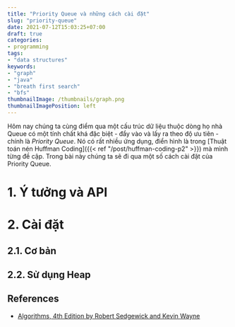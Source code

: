 ```yaml
---
title: "Priority Queue và những cách cài đặt"
slug: "priority-queue"
date: 2021-07-12T15:03:25+07:00
draft: true
categories:
- programming
tags:
- "data structures"
keywords:
- "graph"
- "java"
- "breath first search"
- "bfs"
thumbnailImage: /thumbnails/graph.png
thumbnailImagePosition: left
---
```


Hôm nay chúng ta cùng điểm qua một cấu trúc dữ liệu thuộc dòng họ nhà Queue có một tính chất khá đặc biệt - đẩy vào và lấy ra theo độ ưu tiên - chính là *Priority Queue*. Nó có rất nhiều ứng dụng, điển hình là trong [Thuật toán nén Huffman Coding]({{< ref "/post/huffman-coding-p2" >}}) mà mình từng đề cập. Trong bài này chúng ta sẽ đi qua một số cách cài đặt của Priority Queue.

<!--more-->

<!--toc-->

# 1. Ý tưởng và API


# 2. Cài đặt

## 2.1. Cơ bản

## 2.2. Sử dụng Heap


## References

- [Algorithms, 4th Edition by Robert Sedgewick and Kevin Wayne](https://algs4.cs.princeton.edu/home/)


